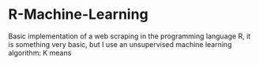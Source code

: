 # R-Machine-Learning

Basic implementation of a web scraping in the programming language R, it is something very basic, but I use an unsupervised machine learning algorithm: K means

